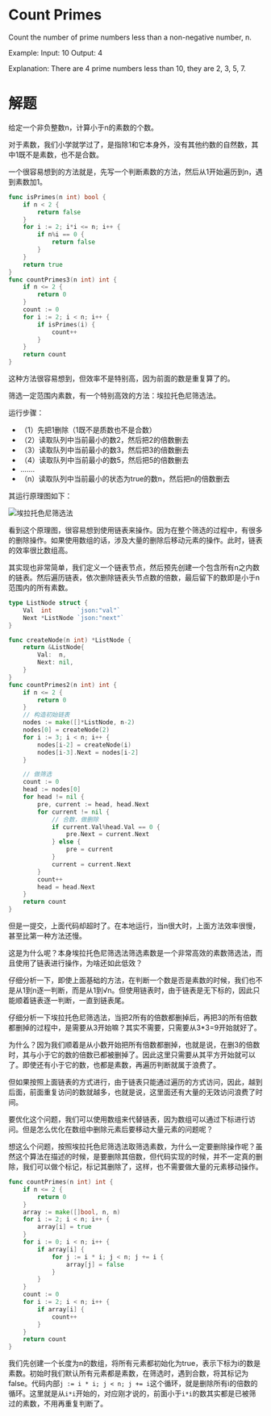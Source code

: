 # Count Primes

Count the number of prime numbers less than a non-negative number, n.

Example:
Input: 10
Output: 4

Explanation: There are 4 prime numbers less than 10, they are 2, 3, 5, 7.

# 解题
给定一个非负整数n，计算小于n的素数的个数。

对于素数，我们小学就学过了，是指除1和它本身外，没有其他约数的自然数，其中1既不是素数，也不是合数。

一个很容易想到的方法就是，先写一个判断素数的方法，然后从1开始遍历到n，遇到素数加1。

```go
func isPrimes(n int) bool {
    if n < 2 {
        return false
    }
    for i := 2; i*i <= n; i++ {
        if n%i == 0 {
            return false
        }
    }
    return true
}
func countPrimes3(n int) int {
    if n <= 2 {
        return 0
    }
    count := 0
    for i := 2; i < n; i++ {
        if isPrimes(i) {
            count++
        }
    }
    return count
}
```

这种方法很容易想到，但效率不是特别高，因为前面的数是重复算了的。

筛选一定范围内素数，有一个特别高效的方法：埃拉托色尼筛选法。

运行步骤：

- （1）先把1删除（1既不是质数也不是合数）
- （2）读取队列中当前最小的数2，然后把2的倍数删去
- （3）读取队列中当前最小的数3，然后把3的倍数删去
- （4）读取队列中当前最小的数5，然后把5的倍数删去
- .......
- （n）读取队列中当前最小的状态为true的数n，然后把n的倍数删去

其运行原理图如下：

![埃拉托色尼筛选法](https://img001-10042971.cos.ap-shanghai.myqcloud.com/leetcode/20160703235154990.gif)


看到这个原理图，很容易想到使用链表来操作。因为在整个筛选的过程中，有很多的删除操作。如果使用数组的话，涉及大量的删除后移动元素的操作。此时，链表的效率很比数组高。

其实现也非常简单，我们定义一个链表节点，然后预先创建一个包含所有n之内数的链表。然后遍历链表，依次删除链表头节点数的倍数，最后留下的数即是小于n范围内的所有素数。

```go
type ListNode struct {
    Val  int       `json:"val"`
    Next *ListNode `json:"next"`
}

func createNode(n int) *ListNode {
    return &ListNode{
        Val:  n,
        Next: nil,
    }
}
func countPrimes2(n int) int {
    if n <= 2 {
        return 0
    }
    // 构造初始链表
    nodes := make([]*ListNode, n-2)
    nodes[0] = createNode(2)
    for i := 3; i < n; i++ {
        nodes[i-2] = createNode(i)
        nodes[i-3].Next = nodes[i-2]
    }

    // 做筛选
    count := 0
    head := nodes[0]
    for head != nil {
        pre, current := head, head.Next
        for current != nil {
            // 合数，做删除
            if current.Val%head.Val == 0 {
                pre.Next = current.Next
            } else {
                pre = current
            }
            current = current.Next
        }
        count++
        head = head.Next
    }
    return count
}
```

但是一提交，上面代码却超时了。在本地运行，当n很大时，上面方法效率很慢，甚至比第一种方法还慢。

这是为什么呢？本身埃拉托色尼筛选法筛选素数是一个非常高效的素数筛选法，而且使用了链表进行操作，为啥还如此低效？

仔细分析一下，即使上面基础的方法，在判断一个数是否是素数的时候，我们也不是从1到n逐一判断，而是从1到√n。但使用链表时，由于链表是无下标的，因此只能顺着链表逐一判断，一直到链表尾。

仔细分析一下埃拉托色尼筛选法，当把2所有的倍数都删掉后，再把3的所有倍数都删掉的过程中，是需要从3开始嘛？其实不需要，只需要从3*3=9开始就好了。

为什么？因为我们顺着是从小数开始把所有倍数都删掉，也就是说，在删3的倍数时，其与小于它的数的倍数已都被删掉了。因此这里只需要从其平方开始就可以了。即使还有小于它的数，也都是素数，再遍历判断就属于浪费了。

但如果按照上面链表的方式进行，由于链表只能通过遍历的方式访问，因此，越到后面，前面重复访问的数就越多，也就是说，这里面还有大量的无效访问浪费了时间。

要优化这个问题，我们可以使用数组来代替链表，因为数组可以通过下标进行访问。但是怎么优化在数组中删除元素后要移动大量元素的问题呢？

想这么个问题，按照埃拉托色尼筛选法取筛选素数，为什么一定要删除操作呢？虽然这个算法在描述的时候，是要删除其倍数，但代码实现的时候，并不一定真的删除，我们可以做个标记，标记其删除了，这样，也不需要做大量的元素移动操作。

```go
func countPrimes(n int) int {
    if n <= 2 {
        return 0
    }
    array := make([]bool, n, n)
    for i := 2; i < n; i++ {
        array[i] = true
    }
    for i := 0; i < n; i++ {
        if array[i] {
            for j := i * i; j < n; j += i {
                array[j] = false
            }
        }
    }
    count := 0
    for i := 2; i < n; i++ {
        if array[i] {
            count++
        }
    }
    return count
}
```

我们先创建一个长度为n的数组，将所有元素都初始化为true，表示下标为i的数是素数。初始时我们默认所有元素都是素数，在筛选时，遇到合数，将其标记为false。代码内部`j := i * i; j < n; j += i`这个循环，就是删除所有i的倍数的循环。这里就是从`i*i`开始的，对应刚才说的，前面小于`i*i`的数其实都是已被筛过的素数，不用再重复判断了。
